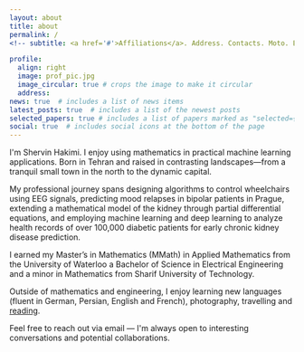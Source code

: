 ```yaml
---
layout: about
title: about
permalink: /
<!-- subtitle: <a href='#'>Affiliations</a>. Address. Contacts. Moto. Etc. -->

profile:
  align: right
  image: prof_pic.jpg
  image_circular: true # crops the image to make it circular
  address: 
news: true  # includes a list of news items
latest_posts: true  # includes a list of the newest posts
selected_papers: true # includes a list of papers marked as "selected={true}"
social: true  # includes social icons at the bottom of the page
---
```



<!--
Write your biography here. Tell the world about yourself. Link to your favorite [subreddit](http://reddit.com). You can put a picture in, too. The code is already in, just name your picture `prof_pic.jpg` and put it in the `img/` folder.

Put your address / P.O. box / other info right below your picture. You can also disable any of these elements by editing `profile` property of the YAML header of your `_pages/about.md`. Edit `_bibliography/papers.bib` and Jekyll will render your [publications page](/al-folio/publications/) automatically.

Link to your social media connections, too. This theme is set up to use [Font Awesome icons](http://fortawesome.github.io/Font-Awesome/) and [Academicons](https://jpswalsh.github.io/academicons/), like the ones below. Add your Facebook, Twitter, LinkedIn, Google Scholar, or just disable all of them.
-->

I'm Shervin Hakimi. I enjoy using mathematics in practical machine learning applications. Born in Tehran and raised in contrasting landscapes—from a tranquil small town in the north to the dynamic capital.

My professional journey spans designing algorithms to control wheelchairs using EEG signals, predicting mood relapses in bipolar patients in Prague, extending a mathematical model of the kidney through partial differential equations, and employing machine learning and deep learning to analyze health records of over 100,000 diabetic patients for early chronic kidney disease prediction.

I earned my Master’s in Mathematics (MMath) in Applied Mathematics from the University of Waterloo a Bachelor of Science in Electrical Engineering and a minor in Mathematics from Sharif University of Technology.

Outside of mathematics and engineering, I enjoy learning new languages (fluent in German, Persian, English and French), photography, travelling and [reading](https://www.goodreads.com/user/show/13302370-shervin-hakimi).  

Feel free to reach out via email — I'm always open to interesting conversations and potential collaborations.
